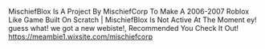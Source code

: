 MischiefBlox Is A Project By MischiefCorp To Make A 2006-2007 Roblox Like Game Built On Scratch
| MischiefBlox Is Not Active At The Moment
ey! guess what! we got a new webiste!, Recommended You Check It Out! https://meambie1.wixsite.com/mischiefcorp

